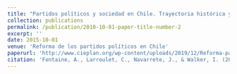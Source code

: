 ```yaml
---
title: "Partidos políticos y sociedad en Chile. Trayectoria histórica y mutaciones recientes"
collection: publications
permalink: /publication/2010-10-01-paper-title-number-2
excerpt: ''
date: 2015-10-01
venue: 'Reforma de los partidos políticos en Chile'
paperurl: 'http://www.cieplan.org/wp-content/uploads/2019/12/Reforma-partidos-politicos_Capitulo_1_P3_partidos-politicos-y-sociedad-en-chile_juan-pablo-luna.pdff'
citation: 'Fontaine, A., Larroulet, C., Navarrete, J., & Walker, I. (2008). Partidos políticos y sociedad en Chile. Trayectoria histórica y mutaciones recientes. Reforma de los partidos políticos en Chile.'
---
```

